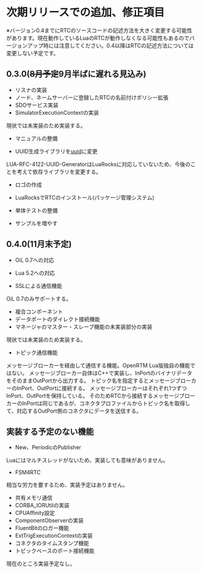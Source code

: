 # 次期リリースでの追加、修正項目

※バージョン0.4までにRTCのソースコードの記述方法を大きく変更する可能性があります。現在動作しているLuaのRTCが動作しなくなる可能性もあるのでバージョンアップ時には注意してください。0.4以降はRTCの記述方法については変更しない予定です。

## 0.3.0(~~8月予定~~9月半ばに遅れる見込み)

* リスナの実装
* ノード、ネームサーバーに登録したRTCの名前付けポリシー拡張
* SDOサービス実装
* SimulatorExecutionContextの実装


現状では未実装のため実装する。


* マニュアルの整備

* UUID生成ライブラリを[uuid](https://github.com/Tieske/uuid)に変更

LUA-RFC-4122-UUID-GeneratorはLuaRocksに対応していないため、今後のことを考えて依存ライブラリを変更する。

* ロゴの作成

* LuaRocksでRTCのインストール(パッケージ管理システム)

* 単体テストの整備

* サンプルを増やす

## 0.4.0(11月末予定)

* OiL 0.7への対応
* Lua 5.2への対応

* SSLによる通信機能

OiL 0.7のみサポートする。

* 複合コンポーネント
* データポートのダイレクト接続機能
* マネージャのマスター・スレーブ機能の未実装部分の実装

現状では未実装のため実装する。

* トピック通信機能

メッセージブローカーを経由して通信する機能。OpenRTM Lua版独自の機能ではない。
メッセージブローカー自体はC++で実装し、InPortのバイナリデータをそのままOutPortから出力する。
トピック名を指定するとメッセージブローカーのInPort、OutPortに接続する。
メッセージブローカーはそれぞれ1つずつInPort、OutPortを保持している。
そのためRTCから接続するメッセージブローカーのInPortは同じであるが、コネクタプロファイルからトピック名を取得して、対応するOutPort側のコネクタにデータを送信する。





## 実装する予定のない機能
* New、PeriodicのPublisher

Luaにはマルチスレッドがないため、実装しても意味がありません。
* FSM4RTC

相当な労力を要するため、実装予定はありません。
* 共有メモリ通信
* CORBA_IORUtilの実装
* CPUAffinity設定
* ComponentObserverの実装
* FluentBitのロガー機能
* ExtTrigExecutionContextの実装
* コネクタのタイムスタンプ機能
* トピックベースのポート接続機能

現在のところ実装予定なし。
